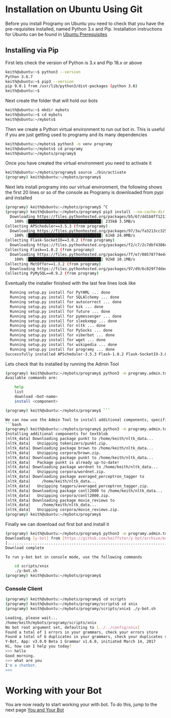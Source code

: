 # Installation on Ubuntu Using Git

Before you install Programy on Ubuntu you need to check that you have the pre-requisites installed, 
named Python 3.x and Pip. Installation instructions for Ubuntu can be found in [Ubuntu Prerequisites](Install_Linux_PreReqs)

## Installing via Pip

First lets check the version of Python is 3.x and Pip 18.x or above
```bash
keith@ubuntu:~$ python3 --version
Python 3.6.7
keith@ubuntu:~$ pip3 --version
pip 9.0.1 from /usr/lib/python3/dist-packages (python 3.6)
keith@ubuntu:~$ 
```

Next create the folder that will hold our bots
```bash
keith@ubuntu:~$ mkdir mybots
keith@ubuntu:~$ cd mybots
keith@ubuntu:~/mybots$ 
```

Then we create a Python virtual environment to run out bot in. This is useful if you are just getting used
to programy and its many dependencies
```bash
keith@ubuntu:~/mybots$ python3 -m venv programy
keith@ubuntu:~/mybots$ cd programy
keith@ubuntu:~/mybots/programy$ 
```

Once you have created the virtual environment you need to activate it
```bash
keith@ubuntu:~/mybots/programy$ source ./bin/activate
(programy) keith@ubuntu:~/mybots/programy$ 
```

Next lets install programy into our virtual environment, the following shows the first 20 lines or so
of the console as Programy is downloaded from pypi and installed
```bash
(programy) keith@ubuntu:~/mybots/programy$ ^C
(programy) keith@ubuntu:~/mybots/programy$ pip3 install --no-cache-dir programyCollecting programy
  Downloading https://files.pythonhosted.org/packages/b5/67/dd1b8ff1211ac470061b60544b7e3fec9ceb486e46672b3502e1947c2989/programy-3.5.3.tar.gz (229kB)
    100% |████████████████████████████████| 235kB 3.5MB/s 
Collecting APScheduler==3.5.3 (from programy)
  Downloading https://files.pythonhosted.org/packages/97/3a/fa3213cc325091b7729616594611fff31d72c2d4d590418c3efdf7424ae2/APScheduler-3.5.3-py2.py3-none-any.whl (57kB)
    100% |████████████████████████████████| 61kB 24.0MB/s 
Collecting Flask-SocketIO==3.0.2 (from programy)
  Downloading https://files.pythonhosted.org/packages/f2/c7/2c7dbf4386d87fd3ac3e98ea9ea7f33db9c48ad5e0dcc3ac70718d9034b1/Flask_SocketIO-3.0.2-py2.py3-none-any.whl
Collecting Flask==1.0.2 (from programy)
  Downloading https://files.pythonhosted.org/packages/7f/e7/08578774ed4536d3242b14dacb4696386634607af824ea997202cd0edb4b/Flask-1.0.2-py2.py3-none-any.whl (91kB)
    100% |████████████████████████████████| 92kB 10.1MB/s 
Collecting MetOffer==1.3.2 (from programy)
  Downloading https://files.pythonhosted.org/packages/97/d9/6c829f7dded7a3d5a4aeb2ff51abfad154b26dd2bf3e0eedc5e2561f4d1d/MetOffer-1.3.2.tar.gz
Collecting PyMySQL==0.9.2 (from programy)
```

Eventually the installer finished with the last few lines look like
```bash
  Running setup.py install for PyYAML ... done
  Running setup.py install for SQLAlchemy ... done
  Running setup.py install for autocorrect ... done
  Running setup.py install for kik ... done
  Running setup.py install for future ... done
  Running setup.py install for pymessenger ... done
  Running setup.py install for sleekxmpp ... done
  Running setup.py install for nltk ... done
  Running setup.py install for PySocks ... done
  Running setup.py install for viberbot ... done
  Running setup.py install for wget ... done
  Running setup.py install for wikipedia ... done
  Running setup.py install for programy ... done
Successfully installed APScheduler-3.5.3 Flask-1.0.2 Flask-SocketIO-3.0.2 Jinja2-2.10 MarkupSafe-1.1.0 MetOffer-1.3.2 PyJWT-1.7.1 PyMySQL-0.9.2 PySocks-1.6.8 PyYAML-4.2b4 SQLAlchemy-1.2.12 Werkzeug-0.14.1 asn1crypto-0.24.0 autocorrect-0.3.0 beautifulsoup4-4.6.3 certifi-2018.11.29 cffi-1.12.0 chardet-3.0.4 click-7.0 cryptography-2.5 emoji-0.5.1 future-0.17.1 idna-2.7 itsdangerous-1.1.0 kik-1.5.0 line-bot-sdk-1.8.0 lxml-4.2.5 nltk-3.4 oauthlib-3.0.1 programy-3.5.3 pycparser-2.19 pymessenger-0.0.7.0 pymongo-3.7.1 python-dateutil-2.7.3 python-engineio-3.3.2 python-socketio-3.1.2 python-telegram-bot-11.1.0 pytz-2018.9 redis-2.10.6 requests-2.20.0 requests-oauthlib-1.2.0 requests-toolbelt-0.9.1 singledispatch-3.4.0.3 six-1.12.0 slackclient-1.3.0 sleekxmpp-1.3.3 textblob-0.15.2 tweepy-3.6.0 twilio-6.18.1 tzlocal-1.5.1 urllib3-1.24.1 viberbot-1.0.11 websocket-client-0.54.0 wget-3.2 wikipedia-1.4.0
```

Lets check that its installed by running the Admin Tool
```bash
(programy) keith@ubuntu:~/mybots/programy$ python3 -m programy.admin.tool
Available commands are:

	help
	list
	download <bot-name>
	install <component>

(programy) keith@ubuntu:~/mybots/programy$ ```

We can now use the Admin Tool to install additional components, specifically textblob
```bash
(programy) keith@ubuntu:~/mybots/programy$ python3 -m programy.admin.tool install textblob
Installing additional components for textblob
[nltk_data] Downloading package punkt to /home/keith/nltk_data...
[nltk_data]   Unzipping tokenizers/punkt.zip.
[nltk_data] Downloading package brown to /home/keith/nltk_data...
[nltk_data]   Unzipping corpora/brown.zip.
[nltk_data] Downloading package punkt to /home/keith/nltk_data...
[nltk_data]   Package punkt is already up-to-date!
[nltk_data] Downloading package wordnet to /home/keith/nltk_data...
[nltk_data]   Unzipping corpora/wordnet.zip.
[nltk_data] Downloading package averaged_perceptron_tagger to
[nltk_data]     /home/keith/nltk_data...
[nltk_data]   Unzipping taggers/averaged_perceptron_tagger.zip.
[nltk_data] Downloading package conll2000 to /home/keith/nltk_data...
[nltk_data]   Unzipping corpora/conll2000.zip.
[nltk_data] Downloading package movie_reviews to
[nltk_data]     /home/keith/nltk_data...
[nltk_data]   Unzipping corpora/movie_reviews.zip.
(programy) keith@ubuntu:~/mybots/programy$
```

Finally we can download out first bot and install it
```bash
(programy) keith@ubuntu:~/mybots/programy$ python3 -m programy.admin.tool download y-bot
Downloading [y-bot] from [https://github.com/keiffster/y-bot/archive/master.zip]
[.............................................................................]
Download complete

To run y-bot bot in console mode, use the following commands

	cd scripts/xnix
	./y-bot.sh
(programy) keith@ubuntu:~/mybots/programy$ 
```

### Console Client
```bash
(programy) keith@ubuntu:~/mybots/programy$ cd scripts
(programy) keith@ubuntu:~/mybots/programy/scripts$ cd xnix
(programy) keith@ubuntu:~/mybots/programy/scripts/xnix$ ./y-bot.sh

Loading, please wait...
/home/keith/mybots/programy/scripts/xnix
No bot root argument set, defaulting to [../../config/xnix]
Found a total of 1 errors in your grammars, check your errors store
Found a total of 6 duplicates in your grammars, check your duplicates store
Y-Bot, App: v3.0.0 Beta 1 Grammar v1.6.0, initiated March 14, 2017
Hi, how can I help you today?
>>> hello
Good morning.
>>> what are you
I'm a chatbot.
>>> 
```

# Working with your Bot
You are now ready to start working your with bot. To do this, jump to the next page [You and Your Bot](./You_And_Your_Bot)
